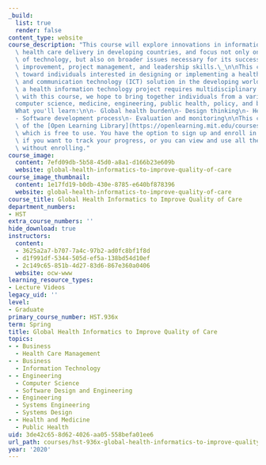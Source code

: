 ```yaml
---
_build:
  list: true
  render: false
content_type: website
course_description: "This course will explore innovations in information systems for\
  \ health care delivery in developing countries, and focus not only on the importance\
  \ of technology, but also on broader issues necessary for its success, such as quality\
  \ improvement, project management, and leadership skills.\_\n\nThis course is targeted\
  \ toward individuals interested in designing or implementing a health information\
  \ and communication technology (ICT) solution in the developing world. Implementing\
  \ a health information technology project requires multidisciplinary teams. Thus,\
  \ with this course, we hope to bring together individuals from a variety of disciplines\u2014\
  computer science, medicine, engineering, public health, policy, and business.\n\n\
  What you'll learn:\n\n- Global health burden\n- Design thinking\n- Health informatics\n\
  - Software development process\n- Evaluation and monitoring\n\nThis course is part\
  \ of the [Open Learning Library](https://openlearning.mit.edu/courses-programs/open-learning-library),\
  \ which is free to use. You have the option to sign up and enroll in the course\
  \ if you want to track your progress, or you can view and use all the materials\
  \ without enrolling."
course_image:
  content: 7efd09db-5b58-45d0-a8a1-d166b23e609b
  website: global-health-informatics-to-improve-quality-of-care
course_image_thumbnail:
  content: 1e17fd19-b0db-430e-8785-e640bf878396
  website: global-health-informatics-to-improve-quality-of-care
course_title: Global Health Informatics to Improve Quality of Care
department_numbers:
- HST
extra_course_numbers: ''
hide_download: true
instructors:
  content:
  - 3625a2a7-b707-7a4c-97b2-ad0fc8bf1f8d
  - d1f991df-5344-505d-ef5a-138bd54d10ef
  - 2c149c65-851b-4d27-83d6-867e360a0406
  website: ocw-www
learning_resource_types:
- Lecture Videos
legacy_uid: ''
level:
- Graduate
primary_course_number: HST.936x
term: Spring
title: Global Health Informatics to Improve Quality of Care
topics:
- - Business
  - Health Care Management
- - Business
  - Information Technology
- - Engineering
  - Computer Science
  - Software Design and Engineering
- - Engineering
  - Systems Engineering
  - Systems Design
- - Health and Medicine
  - Public Health
uid: 3de42c65-8d62-4026-aa05-558befa01ee6
url_path: courses/hst-936x-global-health-informatics-to-improve-quality-of-care-spring-2020
year: '2020'
---
```

